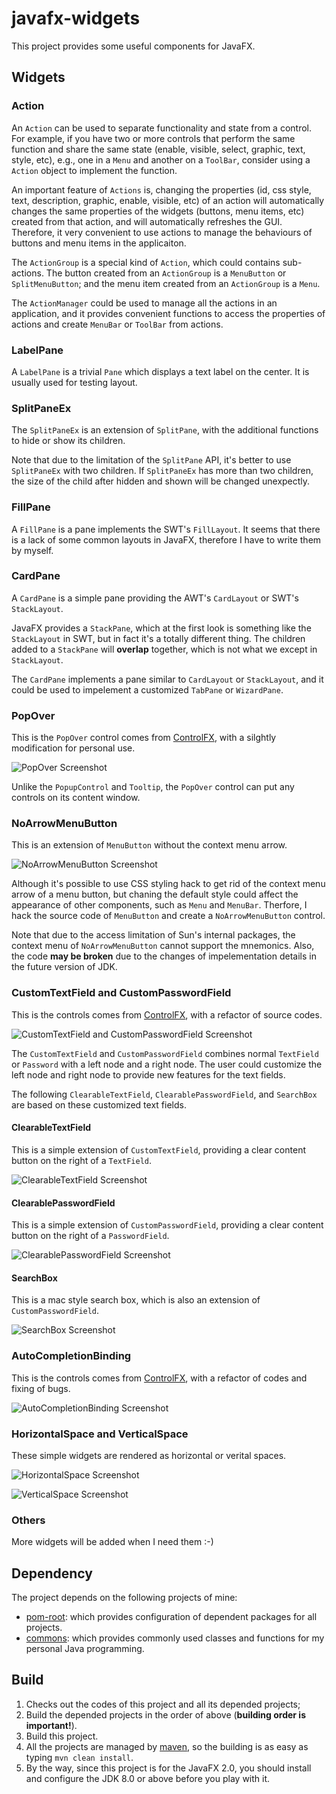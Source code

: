 # javafx-widgets

This project provides some useful components for JavaFX.

## Widgets

### Action

An `Action` can be used to separate functionality and state from a control. For example, if you have two or more controls that perform the same function and share the same state (enable, visible, select, graphic, text, style, etc), e.g., one in a `Menu` and another on a `ToolBar`, consider using a `Action` object to implement the function.

An important feature of `Actions` is, changing the properties (id, css style, text, description, graphic, enable, visible, etc) of an action will automatically changes the same properties of the widgets (buttons, menu items, etc) created from that action, and will automatically refreshes the GUI. Therefore, it very convenient to use actions to manage the behaviours of buttons and menu items in the applicaiton.

The `ActionGroup` is a special kind of `Action`, which could contains sub-actions. The button created from an `ActionGroup` is a `MenuButton` or `SplitMenuButton`; and the menu item created from an `ActionGroup` is a `Menu`.

The `ActionManager` could be used to manage all the actions in an application, and it provides convenient functions to access the properties of actions and create `MenuBar` or `ToolBar` from actions.

### LabelPane

A `LabelPane` is a trivial `Pane` which displays a text label on the center. It is usually used for testing layout.

### SplitPaneEx

The `SplitPaneEx` is an extension of `SplitPane`, with the additional functions to hide or show its children. 

Note that due to the limitation of the `SplitPane` API, it's better to use `SplitPaneEx` with two children. If `SplitPaneEx` has more than two children, the size of the child after hidden and shown will be changed unexpectly.

### FillPane

A `FillPane` is a pane implements the SWT's `FillLayout`. It seems that there is a lack of some common layouts in JavaFX, therefore I have to write them by myself.

### CardPane

A `CardPane` is a simple pane providing the AWT's `CardLayout` or SWT's `StackLayout`. 

JavaFX provides a `StackPane`, which at the first look is something like the `StackLayout` in SWT, but in fact it's a totally different thing. The children added to a `StackPane` will **overlap** together, which is not what we except in `StackLayout`. 

The `CardPane` implements a pane similar to `CardLayout` or `StackLayout`, and it could be used to impelement a customized `TabPane` or `WizardPane`.

### PopOver

This is the `PopOver` control comes from [ControlFX][controlsfx], with a silghtly modification for personal use.

![PopOver Screenshot](https://raw.githubusercontent.com/Haixing-Hu/javafx-widgets/master/screenshots/PopOver.png)

Unlike the `PopupControl` and `Tooltip`, the `PopOver` control can put any controls on its content window.

### NoArrowMenuButton

This is an extension of `MenuButton` without the context menu arrow. 

![NoArrowMenuButton Screenshot](https://raw.githubusercontent.com/Haixing-Hu/javafx-widgets/master/screenshots/NoArrowMenuButton.png)

Although it's possible to use CSS styling hack to get rid of the context menu arrow of a menu button, but chaning the default style could affect the appearance of other components, such as `Menu` and `MenuBar`. Therfore, I hack the source code of `MenuButton` and create a `NoArrowMenuButton` control. 

Note that due to the access limitation of Sun's internal packages, the context menu of `NoArrowMenuButton` cannot support the mnemonics. Also, the code **may be broken** due to the changes of impelementation details in the future version of JDK.

### CustomTextField and CustomPasswordField

This is the controls comes from [ControlFX][controlsfx], with a refactor of source codes.

![CustomTextField and CustomPasswordField Screenshot](https://raw.githubusercontent.com/Haixing-Hu/javafx-widgets/master/screenshots/CustomTextField.png)

The `CustomTextField` and `CustomPasswordField` combines normal `TextField` or `Password` with a left node and a right node. The user could customize the left node and right node to provide new features for the text fields.

The following `ClearableTextField`, `ClearablePasswordField`, and `SearchBox` are based on these customized text fields.

#### ClearableTextField

This is a simple extension of `CustomTextField`, providing a clear content button on the right of a `TextField`.

![ClearableTextField Screenshot](https://raw.githubusercontent.com/Haixing-Hu/javafx-widgets/master/screenshots/ClearableTextField.png)

#### ClearablePasswordField

This is a simple extension of `CustomPasswordField`, providing a clear content button on the right of a `PasswordField`.

![ClearablePasswordField Screenshot](https://raw.githubusercontent.com/Haixing-Hu/javafx-widgets/master/screenshots/ClearablePasswordField.png)

#### SearchBox

This is a mac style search box, which is also an extension of `CustomPasswordField`.

![SearchBox Screenshot](https://raw.githubusercontent.com/Haixing-Hu/javafx-widgets/master/screenshots/SearchBox.png)

### AutoCompletionBinding

This is the controls comes from [ControlFX][controlsfx], with a refactor of codes and fixing of bugs.

![AutoCompletionBinding Screenshot](https://raw.githubusercontent.com/Haixing-Hu/javafx-widgets/master/screenshots/AutoCompletion.png)

### HorizontalSpace and VerticalSpace

These simple widgets are rendered as horizontal or verital spaces.

![HorizontalSpace Screenshot](https://raw.githubusercontent.com/Haixing-Hu/javafx-widgets/master/screenshots/HorizontalSpace.png)

![VerticalSpace Screenshot](https://raw.githubusercontent.com/Haixing-Hu/javafx-widgets/master/screenshots/VerticalSpace.png)


### Others

More widgets will be added when I need them :-)


[controlsfx]: http://fxexperience.com/controlsfx/

## Dependency

The project depends on the following projects of mine:

* [pom-root](https://github.com/Haixing-Hu/pom-root): which provides configuration of dependent packages for all projects.
* [commons](https://github.com/Haixing-Hu/commons): which provides commonly used classes and functions for my personal Java programming.

## Build

1. Checks out the codes of this project and all its depended projects;
2. Build the depended projects in the order of above (**building order is important!**).
3. Build this project.
4. All the projects are managed by [maven](http://maven.apache.org/), so the building is as easy as typing `mvn clean install`.
5. By the way, since this project is for the JavaFX 2.0, you should install and configure the JDK 8.0 or above before you play with it.